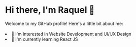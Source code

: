 <h1>Hi there, I'm Raquel 👋</h1>
Welcome to my GitHub profile! Here's a little bit about me:</br></br>

<li>👀 I'm interested in Website Development and UI/UX Design</li>
<li>🌱 I'm currently learning React JS</li>
